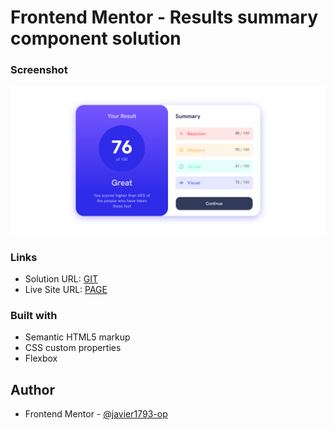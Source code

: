 # Frontend Mentor - Results summary component solution

### Screenshot

![Results summary component challenge on Frontend Mentor](./assets/images/Screenshot.png)


### Links

- Solution URL: [GIT](https://github.com/javier1793-op/results-summary-component)
- Live Site URL: [PAGE](https://javier1793-op.github.io/results-summary-component/)

### Built with

- Semantic HTML5 markup
- CSS custom properties
- Flexbox


## Author

- Frontend Mentor - [@javier1793-op](https://www.frontendmentor.io/profile/javier1793-op)




